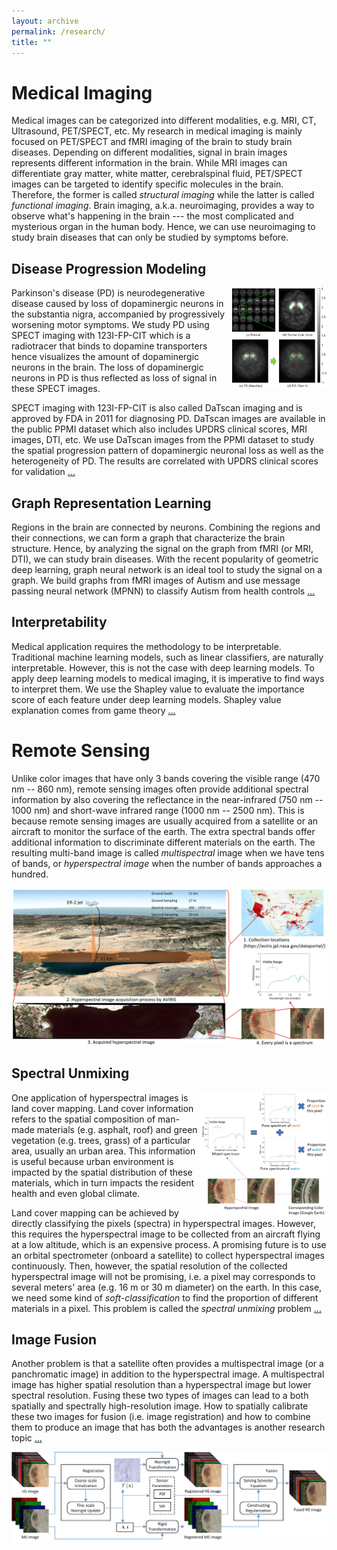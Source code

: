 ```yaml
---
layout: archive
permalink: /research/
title: ""
---
```


<!---
# Machine Learning
## Drug Discovery
## Bayesian Optimization
## Reinforcement Learning
## Uncertainty Quantification
-->

# Medical Imaging

Medical images can be categorized into different modalities, e.g. MRI, CT, Ultrasound, PET/SPECT, etc. My research in medical imaging is mainly focused on PET/SPECT and fMRI imaging of the brain to study brain diseases. Depending on different modalities, signal in brain images represents different information in the brain. While MRI images can differentiate gray matter, white matter, cerebralspinal fluid, PET/SPECT images can be targeted to identify specific molecules in the brain. Therefore, the former is called *structural imaging* while the latter is called *functional imaging*. Brain imaging, a.k.a. neuroimaging, provides a way to observe what's happening in the brain --- the most complicated and mysterious organ in the human body. Hence, we can use neuroimaging to study brain diseases that can only be studied by symptoms before.

## Disease Progression Modeling

<img align="right" width="30%" src="/images/research/medical imaging/datscan_examples.png"> 

Parkinson's disease (PD) is neurodegenerative disease caused by loss of dopaminergic neurons in the substantia nigra, accompanied by progressively worsening motor symptoms. We study PD using SPECT imaging with 123I-FP-CIT which is a radiotracer that binds to dopamine transporters hence visualizes the amount of dopaminergic neurons in the brain. The loss of dopaminergic neurons in PD is thus reflected as loss of signal in these SPECT images. 

SPECT imaging with 123I-FP-CIT is also called DaTscan imaging and is approved by FDA in 2011 for diagnosing PD. DaTscan images are available in the public PPMI dataset which also includes UPDRS clinical scores, MRI images, DTI, etc. We use DaTscan images from the PPMI dataset to study the spatial progression pattern of dopaminergic neuronal loss as well as the heterogeneity of PD. The results are correlated with UPDRS clinical scores for validation [...](https://github.com/zhouyuanzxcv/Disease-Progression-Model)

## Graph Representation Learning

Regions in the brain are connected by neurons. Combining the regions and their connections, we can form a graph that characterize the brain structure. Hence, by analyzing the signal on the graph from fMRI (or MRI, DTI), we can study brain diseases. With the recent popularity of geometric deep learning, graph neural network is an ideal tool to study the signal on a graph. We build graphs from fMRI images of Autism and use message passing neural network (MPNN) to classify Autism from health controls [...](https://www.biorxiv.org/content/10.1101/2020.05.16.100057v4.abstract)

## Interpretability

Medical application requires the methodology to be interpretable. Traditional machine learning models, such as linear classifiers, are naturally interpretable. However, this is not the case with deep learning models. To apply deep learning models to medical imaging, it is imperative to find ways to interpret them. We use the Shapley value to evaluate the importance score of each feature under deep learning models. Shapley value explanation comes from game theory [...](https://link.springer.com/chapter/10.1007/978-3-030-59710-8_77)

<!---
## Image Classification
## Image Segmentation
-->

# Remote Sensing

Unlike color images that have only 3 bands covering the visible range (470 nm -- 860 nm), remote sensing images often provide additional spectral information by also covering the reflectance in the near-infrared (750 nm -- 1000 nm) and short-wave infrared range (1000 nm -- 2500 nm). This is because remote sensing images are usually acquired from a satellite or an aircraft to monitor the surface of the earth. The extra spectral bands offer additional information to discriminate different materials on the earth. The resulting multi-band image is called *multispectral* image when we have tens of bands, or *hyperspectral image* when the number of bands approaches a hundred.

![hyperspectral image](/images/research/hyperspectral/hyperspectral_image.jpg)

## Spectral Unmixing

<img align="right" width="40%" src="/images/research/hyperspectral/mixed_pixel.jpg"> 

One application of hyperspectral images is land cover mapping. Land cover information refers to the spatial composition of man-made materials (e.g. asphalt, roof) and green vegetation (e.g. trees, grass) of a particular area, usually an urban area. This information is useful because urban environment is impacted by the spatial distribution of these materials, which in turn impacts the resident health and even global climate. 

Land cover mapping can be achieved by directly classifying the pixels (spectra) in hyperspectral images. However, this requires the hyperspectral image to be collected from an aircraft flying at a low altitude, which is an expensive process. A promising future is to use an orbital spectrometer (onboard a satellite) to collect hyperspectral images continuously. Then, however, the spatial resolution of the collected hyperspectral image will not be promising, i.e. a pixel may corresponds to several meters' area (e.g. 16 m or 30 m diameter) on the earth. In this case, we need some kind of *soft-classification* to find the proportion of different materials in a pixel. This problem is called the *spectral unmixing* problem [...](https://github.com/zhouyuanzxcv/Hyperspectral) 

## Image Fusion

Another problem is that a satellite often provides a multispectral image (or a panchromatic image) in addition to the hyperspectral image. A multispectral image has higher spatial resolution than a hyperspectral image but lower spectral resolution. Fusing these two types of images can lead to a both spatially and spectrally high-resolution image. How to spatially calibrate these two images for fusion (i.e. image registration) and how to combine them to produce an image that has both the advantages is another research topic [...](https://github.com/zhouyuanzxcv/Hyperspectral)

![fusion_flowchart](/images/research/hyperspectral/reg_fusion_flowchart.jpg)